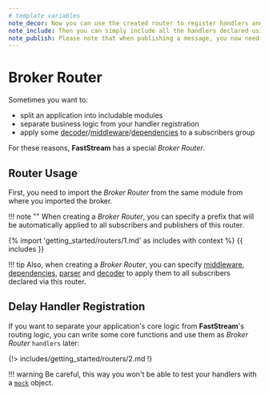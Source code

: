 ```yaml
---
# template variables
note_decor: Now you can use the created router to register handlers and publishers as if it were a regular broker
note_include: Then you can simply include all the handlers declared using the router in your broker
note_publish: Please note that when publishing a message, you now need to specify the same prefix that you used when creating the router
---
```


# Broker Router

Sometimes you want to:

* split an application into includable modules
* separate business logic from your handler registration
* apply some [decoder](../serialization/index.md)/[middleware](../middlewares/index.md)/[dependencies](../dependencies/global.md) to a subscribers group

For these reasons, **FastStream** has a special *Broker Router*.

## Router Usage

First, you need to import the *Broker Router* from the same module from where you imported the broker.

!!! note ""
    When creating a *Broker Router*, you can specify a prefix that will be automatically applied to all subscribers and publishers of this router.

{% import 'getting_started/routers/1.md' as includes with context %}
{{ includes }}

!!! tip
    Also, when creating a *Broker Router*, you can specify [middleware](../middlewares/index.md), [dependencies](../dependencies/global.md), [parser](../serialization/parser.md) and [decoder](../serialization/decoder.md) to apply them to all subscribers declared via this router.

## Delay Handler Registration

If you want to separate your application's core logic from **FastStream**'s routing logic, you can write some core functions and use them as *Broker Router* `handlers` later:

{!> includes/getting_started/routers/2.md !}

!!! warning
    Be careful, this way you won't be able to test your handlers with a [`mock`](../subscription/test.md) object.
